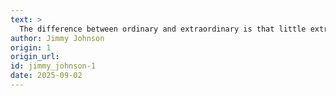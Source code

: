 ```yaml
---
text: >
  The difference between ordinary and extraordinary is that little extra.
author: Jimmy Johnson
origin: 1
origin_url:
id: jimmy_johnson-1
date: 2025-09-02 
---
```

